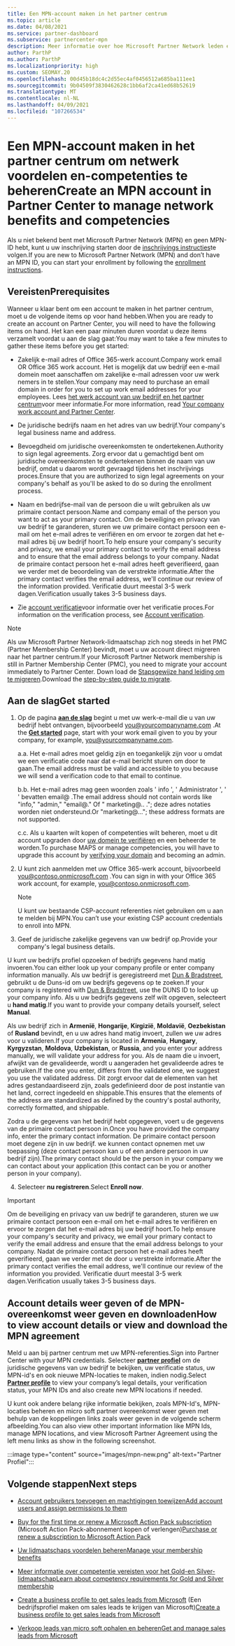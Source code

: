 ```yaml
---
title: Een MPN-account maken in het partner centrum
ms.topic: article
ms.date: 04/08/2021
ms.service: partner-dashboard
ms.subservice: partnercenter-mpn
description: Meer informatie over hoe Microsoft Partner Network leden een partner centrum-account kunnen maken voor het beheren van hun netwerk voordelen en-vaardig heden.
author: ParthP
ms.author: ParthP
ms.localizationpriority: high
ms.custom: SEOMAY.20
ms.openlocfilehash: 00d45b18dc4c2d55ec4af0456512a685ba111ee1
ms.sourcegitcommit: 9b04509f3830462628c1bb6af2ca41ed68b52619
ms.translationtype: MT
ms.contentlocale: nl-NL
ms.lasthandoff: 04/09/2021
ms.locfileid: "107266534"
---
```

# <a name="create-an-mpn-account-in-partner-center-to-manage-network-benefits-and-competencies"></a><span data-ttu-id="7493a-103">Een MPN-account maken in het partner centrum om netwerk voordelen en-competenties te beheren</span><span class="sxs-lookup"><span data-stu-id="7493a-103">Create an MPN account in Partner Center to manage network benefits and competencies</span></span>


<span data-ttu-id="7493a-104">Als u niet bekend bent met Microsoft Partner Network (MPN) en geen MPN-ID hebt, kunt u uw inschrijving starten door de [inschrijvings instructies](https://partner.microsoft.com/dashboard/account/v3/enrollment/introduction/partnership)te volgen.</span><span class="sxs-lookup"><span data-stu-id="7493a-104">If you are new to Microsoft Partner Network (MPN) and don’t have an MPN ID, you can start your enrollment by following the [enrollment instructions](https://partner.microsoft.com/dashboard/account/v3/enrollment/introduction/partnership).</span></span>

## <a name="prerequisites"></a><span data-ttu-id="7493a-105">Vereisten</span><span class="sxs-lookup"><span data-stu-id="7493a-105">Prerequisites</span></span> 

<span data-ttu-id="7493a-106">Wanneer u klaar bent om een account te maken in het partner centrum, moet u de volgende items op voor hand hebben.</span><span class="sxs-lookup"><span data-stu-id="7493a-106">When you are ready to create an account on Partner Center, you will need to have the following items on hand.</span></span>  <span data-ttu-id="7493a-107">Het kan een paar minuten duren voordat u deze items verzamelt voordat u aan de slag gaat:</span><span class="sxs-lookup"><span data-stu-id="7493a-107">You may want to take a few minutes to gather these items before you get started:</span></span>

- <span data-ttu-id="7493a-108">Zakelijk e-mail adres of Office 365-werk account.</span><span class="sxs-lookup"><span data-stu-id="7493a-108">Company work email OR Office 365 work account.</span></span> <span data-ttu-id="7493a-109">Het is mogelijk dat uw bedrijf een e-mail domein moet aanschaffen om zakelijke e-mail adressen voor uw werk nemers in te stellen.</span><span class="sxs-lookup"><span data-stu-id="7493a-109">Your company may need to purchase an email domain in order for you to set up work email addresses for your employees.</span></span> <span data-ttu-id="7493a-110">Lees [het werk account van uw bedrijf en het partner centrum](azure-active-directory-tenants-and-partner-center.md)voor meer informatie.</span><span class="sxs-lookup"><span data-stu-id="7493a-110">For more information, read [Your company work account and Partner Center](azure-active-directory-tenants-and-partner-center.md).</span></span> 
 
- <span data-ttu-id="7493a-111">De juridische bedrijfs naam en het adres van uw bedrijf.</span><span class="sxs-lookup"><span data-stu-id="7493a-111">Your company's legal business name and address.</span></span>

- <span data-ttu-id="7493a-112">Bevoegdheid om juridische overeenkomsten te ondertekenen.</span><span class="sxs-lookup"><span data-stu-id="7493a-112">Authority to sign legal agreements.</span></span> <span data-ttu-id="7493a-113">Zorg ervoor dat u gemachtigd bent om juridische overeenkomsten te ondertekenen binnen de naam van uw bedrijf, omdat u daarom wordt gevraagd tijdens het inschrijvings proces.</span><span class="sxs-lookup"><span data-stu-id="7493a-113">Ensure that you are authorized to sign legal agreements on your company's behalf as you'll be asked to do so during the enrollment process.</span></span>

- <span data-ttu-id="7493a-114">Naam en bedrijfse-mail van de persoon die u wilt gebruiken als uw primaire contact persoon.</span><span class="sxs-lookup"><span data-stu-id="7493a-114">Name and company email of the person you want to act as your primary contact.</span></span> <span data-ttu-id="7493a-115">Om de beveiliging en privacy van uw bedrijf te garanderen, sturen we uw primaire contact persoon een e-mail om het e-mail adres te verifiëren en om ervoor te zorgen dat het e-mail adres bij uw bedrijf hoort.</span><span class="sxs-lookup"><span data-stu-id="7493a-115">To help ensure your company's security and privacy, we email your primary contact to verify the email address and to ensure that the email address belongs to your company.</span></span> <span data-ttu-id="7493a-116">Nadat de primaire contact persoon het e-mail adres heeft geverifieerd, gaan we verder met de beoordeling van de verstrekte informatie.</span><span class="sxs-lookup"><span data-stu-id="7493a-116">After the primary contact verifies the email address, we'll continue our review of the information provided.</span></span> <span data-ttu-id="7493a-117">Verificatie duurt meestal 3-5 werk dagen.</span><span class="sxs-lookup"><span data-stu-id="7493a-117">Verification usually takes 3-5 business days.</span></span> 

- <span data-ttu-id="7493a-118">Zie [account verificatie](verification-responses.md)voor informatie over het verificatie proces.</span><span class="sxs-lookup"><span data-stu-id="7493a-118">For information on the verification process, see [Account verification](verification-responses.md).</span></span>

>[!NOTE]
><span data-ttu-id="7493a-119">Als uw Microsoft Partner Network-lidmaatschap zich nog steeds in het PMC (Partner Membership Center) bevindt, moet u uw account direct migreren naar het partner centrum.</span><span class="sxs-lookup"><span data-stu-id="7493a-119">If your Microsoft Partner Network membership is still in Partner Membership Center (PMC), you need to migrate your account immediately to Partner Center.</span></span> <span data-ttu-id="7493a-120">Down load de [Stapsgewijze hand leiding om te migreren](https://assetsprod.microsoft.com/mpn/migrate-pmc-pc-mpa-guide.pptx).</span><span class="sxs-lookup"><span data-stu-id="7493a-120">Download the [step-by-step guide to migrate](https://assetsprod.microsoft.com/mpn/migrate-pmc-pc-mpa-guide.pptx).</span></span>

## <a name="get-started"></a><span data-ttu-id="7493a-121">Aan de slag</span><span class="sxs-lookup"><span data-stu-id="7493a-121">Get started</span></span>

1. <span data-ttu-id="7493a-122">Op de pagina [**aan de slag**](https://partner.microsoft.com/dashboard/account/v3/enrollment/introduction/partnership) begint u met uw werk-e-mail die u van uw bedrijf hebt ontvangen, bijvoorbeeld you@yourcompanyname.com .</span><span class="sxs-lookup"><span data-stu-id="7493a-122">At the [**Get started**](https://partner.microsoft.com/dashboard/account/v3/enrollment/introduction/partnership) page, start with your work email given to you by your company, for example, you@yourcompanyname.com.</span></span>

 
    <span data-ttu-id="7493a-123">a.</span><span class="sxs-lookup"><span data-stu-id="7493a-123">a.</span></span>  <span data-ttu-id="7493a-124">Het e-mail adres moet geldig zijn en toegankelijk zijn voor u omdat we een verificatie code naar dat e-mail bericht sturen om door te gaan.</span><span class="sxs-lookup"><span data-stu-id="7493a-124">The email address must be valid and accessible to you because we will send a verification code to that email to continue.</span></span>

    <span data-ttu-id="7493a-125">b.</span><span class="sxs-lookup"><span data-stu-id="7493a-125">b.</span></span>  <span data-ttu-id="7493a-126">Het e-mail adres mag geen woorden zoals ' info ', ' Administrator ', ' ' bevatten email@ .</span><span class="sxs-lookup"><span data-stu-id="7493a-126">The email address should not contain words like "info," "admin," "email@."</span></span> <span data-ttu-id="7493a-127">Of " marketing@.. ."; deze adres notaties worden niet ondersteund.</span><span class="sxs-lookup"><span data-stu-id="7493a-127">Or "marketing@..."; these address formats are not supported.</span></span>

    <span data-ttu-id="7493a-128">c.</span><span class="sxs-lookup"><span data-stu-id="7493a-128">c.</span></span>  <span data-ttu-id="7493a-129">Als u kaarten wilt kopen of competenties wilt beheren, moet u dit account upgraden door [uw domein te verifiëren](become-global-admin.md) en een beheerder te worden.</span><span class="sxs-lookup"><span data-stu-id="7493a-129">To purchase MAPS or manage competencies, you will have to upgrade this account by [verifying your domain](become-global-admin.md) and becoming an admin.</span></span> 

2. <span data-ttu-id="7493a-130">U kunt zich aanmelden met uw Office 365-werk account, bijvoorbeeld you@contoso.onmicrosoft.com .</span><span class="sxs-lookup"><span data-stu-id="7493a-130">You can sign in with your Office 365 work account, for example, you@contoso.onmicrosoft.com.</span></span>

   >[!NOTE]
   > <span data-ttu-id="7493a-131">U kunt uw bestaande CSP-account referenties niet gebruiken om u aan te melden bij MPN.</span><span class="sxs-lookup"><span data-stu-id="7493a-131">You can’t use your existing CSP account credentials to enroll into MPN.</span></span>

3. <span data-ttu-id="7493a-132">Geef de juridische zakelijke gegevens van uw bedrijf op.</span><span class="sxs-lookup"><span data-stu-id="7493a-132">Provide your company's legal business details.</span></span>

<span data-ttu-id="7493a-133">U kunt uw bedrijfs profiel opzoeken of bedrijfs gegevens hand matig invoeren.</span><span class="sxs-lookup"><span data-stu-id="7493a-133">You can either look up your company profile or enter company information manually.</span></span> <span data-ttu-id="7493a-134">Als uw bedrijf is geregistreerd met [Dun & Bradstreet](https://partner.microsoft.com/marketing/usisvshowcase/dunandbrad), gebruikt u de Duns-id om uw bedrijfs gegevens op te zoeken.</span><span class="sxs-lookup"><span data-stu-id="7493a-134">If your company is registered with [Dun & Bradstreet](https://partner.microsoft.com/marketing/usisvshowcase/dunandbrad), use the DUNS ID to look up your company info.</span></span> <span data-ttu-id="7493a-135">Als u uw bedrijfs gegevens zelf wilt opgeven, selecteert u **hand matig**.</span><span class="sxs-lookup"><span data-stu-id="7493a-135">If you want to provide your company details yourself, select **Manual**.</span></span>

<span data-ttu-id="7493a-136">Als uw bedrijf zich in **Armenië**, **Hongarije**, **Kirgizië**, **Moldavië**, **Oezbekistan** of **Rusland** bevindt, en u uw adres hand matig invoert, zullen we uw adres voor u valideren.</span><span class="sxs-lookup"><span data-stu-id="7493a-136">If your company is located in **Armenia**, **Hungary**, **Kyrgyzstan**, **Moldova**, **Uzbekistan**, or **Russia**, and you enter your address manually, we will validate your address for you.</span></span> <span data-ttu-id="7493a-137">Als de naam die u invoert, afwijkt van de gevalideerde, wordt u aangeraden het gevalideerde adres te gebruiken.</span><span class="sxs-lookup"><span data-stu-id="7493a-137">If the one you enter, differs from the validated one, we suggest you use the validated address.</span></span> <span data-ttu-id="7493a-138">Dit zorgt ervoor dat de elementen van het adres gestandaardiseerd zijn, zoals gedefinieerd door de post instantie van het land, correct ingedeeld en shippable.</span><span class="sxs-lookup"><span data-stu-id="7493a-138">This ensures that the elements of the address are standardized as defined by the country's postal authority, correctly formatted, and shippable.</span></span>  

<span data-ttu-id="7493a-139">Zodra u de gegevens van het bedrijf hebt opgegeven, voert u de gegevens van de primaire contact persoon in.</span><span class="sxs-lookup"><span data-stu-id="7493a-139">Once you have provided the company info, enter the primary contact information.</span></span> <span data-ttu-id="7493a-140">De primaire contact persoon moet degene zijn in uw bedrijf. we kunnen contact opnemen met uw toepassing (deze contact persoon kan u of een andere persoon in uw bedrijf zijn).</span><span class="sxs-lookup"><span data-stu-id="7493a-140">The primary contact should be the person in your company we can contact about your application (this contact can be you or another person in your company).</span></span>

4. <span data-ttu-id="7493a-141">Selecteer **nu registreren**.</span><span class="sxs-lookup"><span data-stu-id="7493a-141">Select **Enroll now**.</span></span>

>[!IMPORTANT]
><span data-ttu-id="7493a-142">Om de beveiliging en privacy van uw bedrijf te garanderen, sturen we uw primaire contact persoon een e-mail om het e-mail adres te verifiëren en ervoor te zorgen dat het e-mail adres bij uw bedrijf hoort.</span><span class="sxs-lookup"><span data-stu-id="7493a-142">To help ensure your company's security and privacy, we email your primary contact to verify the email address and ensure that the email address belongs to your company.</span></span> <span data-ttu-id="7493a-143">Nadat de primaire contact persoon het e-mail adres heeft geverifieerd, gaan we verder met de door u verstrekte informatie.</span><span class="sxs-lookup"><span data-stu-id="7493a-143">After the primary contact verifies the email address, we'll continue our review of the information you provided.</span></span> <span data-ttu-id="7493a-144">Verificatie duurt meestal 3-5 werk dagen.</span><span class="sxs-lookup"><span data-stu-id="7493a-144">Verification usually takes 3-5 business days.</span></span> 

## <a name="how-to-view-account-details-or-view-and-download-the-mpn-agreement"></a><span data-ttu-id="7493a-145">Account details weer geven of de MPN-overeenkomst weer geven en downloaden</span><span class="sxs-lookup"><span data-stu-id="7493a-145">How to view account details or view and download the MPN agreement</span></span>

<span data-ttu-id="7493a-146">Meld u aan bij partner centrum met uw MPN-referenties.</span><span class="sxs-lookup"><span data-stu-id="7493a-146">Sign into Partner Center with your MPN credentials.</span></span> <span data-ttu-id="7493a-147">Selecteer [**partner profiel**](https://partner.microsoft.com/pcv/accountsettings/connectedpartnerprofile) om de juridische gegevens van uw bedrijf te bekijken, uw verificatie status, uw MPN-id's en ook nieuwe MPN-locaties te maken, indien nodig.</span><span class="sxs-lookup"><span data-stu-id="7493a-147">Select [**Partner profile**](https://partner.microsoft.com/pcv/accountsettings/connectedpartnerprofile) to view your company’s legal details, your verification status, your MPN IDs and also create new MPN locations if needed.</span></span> 

<span data-ttu-id="7493a-148">U kunt ook andere belang rijke informatie bekijken, zoals MPN-Id's, MPN-locaties beheren en micro soft partner overeenkomst weer geven met behulp van de koppelingen links zoals weer geven in de volgende scherm afbeelding.</span><span class="sxs-lookup"><span data-stu-id="7493a-148">You can also view other important information like MPN Ids, manage MPN locations, and view Microsoft Partner Agreement using the left menu links as show in the following screenshot.</span></span>

:::image type="content" source="images/mpn-new.png" alt-text="Partner Profiel":::


## <a name="next-steps"></a><span data-ttu-id="7493a-150">Volgende stappen</span><span class="sxs-lookup"><span data-stu-id="7493a-150">Next steps</span></span>

-  [<span data-ttu-id="7493a-151">Account gebruikers toevoegen en machtigingen toewijzen</span><span class="sxs-lookup"><span data-stu-id="7493a-151">Add account users and assign permissions to them</span></span>](create-user-accounts-and-set-permissions.md)

-  <span data-ttu-id="7493a-152">[Buy for the first time or renew a Microsoft Action Pack subscription](mpn-get-action-pack.md) (Microsoft Action Pack-abonnement kopen of verlengen)</span><span class="sxs-lookup"><span data-stu-id="7493a-152">[Purchase or renew a subscription to Microsoft Action Pack](mpn-get-action-pack.md)</span></span>

-  [<span data-ttu-id="7493a-153">Uw lidmaatschaps voordelen beheren</span><span class="sxs-lookup"><span data-stu-id="7493a-153">Manage your membership benefits</span></span>](manage-your-partner-network-benefits.md)

-  [<span data-ttu-id="7493a-154">Meer informatie over competentie vereisten voor het Gold-en Silver-lidmaatschap</span><span class="sxs-lookup"><span data-stu-id="7493a-154">Learn about competency requirements for Gold and Silver membership</span></span>](https://partner.microsoft.com/membership/competencies)

-  <span data-ttu-id="7493a-155">[Create a business profile to get sales leads from Microsoft](create-a-marketing-profile.md) (Een bedrijfsprofiel maken om sales leads te krijgen van Microsoft)</span><span class="sxs-lookup"><span data-stu-id="7493a-155">[Create a business profile to get sales leads from Microsoft](create-a-marketing-profile.md)</span></span>

-  [<span data-ttu-id="7493a-156">Verkoop leads van micro soft ophalen en beheren</span><span class="sxs-lookup"><span data-stu-id="7493a-156">Get and manage sales leads from Microsoft</span></span>](manage-leads.md)
